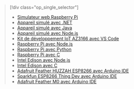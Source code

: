 > [!div class="op_single_selector"]
> * [Simulateur web Raspberry Pi](../articles/iot-hub/iot-hub-raspberry-pi-web-simulator-get-started.md)   
> * [Appareil simulé avec .NET](../articles/iot-hub/iot-hub-csharp-csharp-getstarted.md)
> * [Appareil simulé avec Java](../articles/iot-hub/iot-hub-java-java-getstarted.md)
> * [Appareil simulé avec Node.js](../articles/iot-hub/iot-hub-node-node-getstarted.md)
> * [Kit de développement IoT AZ3166 avec VS Code](../articles/iot-hub/iot-hub-arduino-iot-devkit-az3166-get-started.md)
> * [Raspberry Pi avec Node.js](../articles/iot-hub/iot-hub-raspberry-pi-kit-node-get-started.md)
> * [Raspberry Pi avec Python](../articles/iot-hub/iot-hub-raspberry-pi-kit-python-get-started.md)
> * [Raspberry Pi avec C](../articles/iot-hub/iot-hub-raspberry-pi-kit-c-get-started.md)
> * [Intel Edison avec Node.js](../articles/iot-hub/iot-hub-intel-edison-kit-node-get-started.md)
> * [Intel Edison avec C](../articles/iot-hub/iot-hub-intel-edison-kit-c-get-started.md)
> * [Adafruit Feather HUZZAH ESP8266 avec Arduino IDE](../articles/iot-hub/iot-hub-arduino-huzzah-esp8266-get-started.md)
> * [Sparkfun ESP8266 Thing Dev avec Arduino IDE](../articles/iot-hub/iot-hub-sparkfun-esp8266-thing-dev-get-started.md)
> * [Adafruit Feather M0 avec Arduino IDE](../articles/iot-hub/iot-hub-adafruit-feather-m0-wifi-kit-arduino-get-started.md)